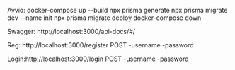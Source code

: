 Avvio:
docker-compose up --build
npx prisma generate
npx prisma migrate dev --name init
npx prisma migrate deploy
docker-compose down

Swagger:
http://localhost:3000/api-docs/#/

Reg:
http://localhost:3000/register POST
-username
-password

Login:http://localhost:3000/login POST
-username
-password

